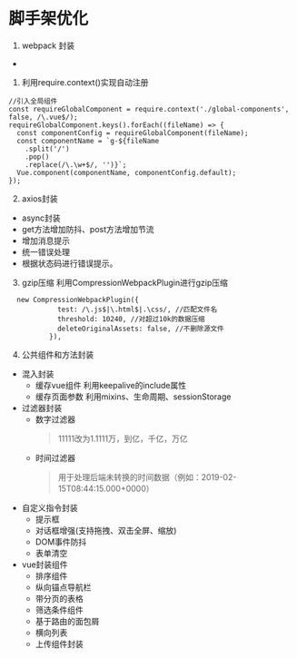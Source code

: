 # 脚手架优化
1. webpack 封装
-   
1. 利用require.context()实现自动注册
```
//引入全局组件
const requireGlobalComponent = require.context('./global-components', false, /\.vue$/);
requireGlobalComponent.keys().forEach((fileName) => {
  const componentConfig = requireGlobalComponent(fileName);
  const componentName = `g-${fileName
    .split('/')
    .pop()
    .replace(/\.\w+$/, '')}`;
  Vue.component(componentName, componentConfig.default);
});
```
2. axios封装
- async封装
- get方法增加防抖、post方法增加节流
- 增加消息提示
- 统一错误处理
- 根据状态码进行错误提示。 

3. gzip压缩
利用CompressionWebpackPlugin进行gzip压缩
```
  new CompressionWebpackPlugin({
            test: /\.js$|\.html$|.\css/, //匹配文件名
            threshold: 10240, //对超过10k的数据压缩
            deleteOriginalAssets: false, //不删除源文件
          }),

```
4. 公共组件和方法封装
- 混入封装
    - 缓存vue组件
    利用keepalive的include属性
    - 缓存页面参数
    利用mixins、生命周期、sessionStorage
- 过滤器封装
    - 数字过滤器
        > 11111改为1.1111万，到亿，千亿，万亿 
    - 时间过滤器
        > 用于处理后端未转换的时间数据（例如：2019-02-15T08:44:15.000+0000）
- 自定义指令封装
    - 提示框
    - 对话框增强(支持拖拽、双击全屏、缩放)
    - DOM事件防抖
    - 表单清空
-  vue封装组件
    - 排序组件
    - 纵向锚点导航栏
    - 带分页的表格
    - 筛选条件组件
    - 基于路由的面包屑
    - 横向列表
    - 上传组件封装
